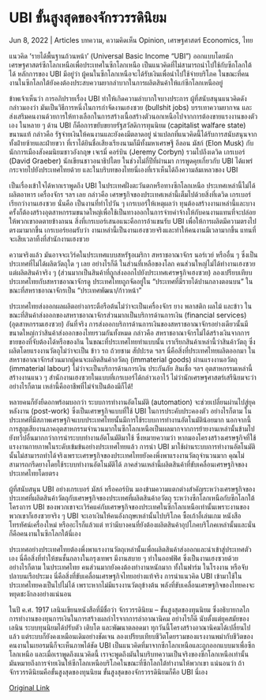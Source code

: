 # UBI ขั้นสูงสุดของจักรวรรดินิยม

Jun 8, 2022 | Articles บทความ, ความคิดเห็น Opinion, เศรษฐศาสตร์ Economics, ไทย





แนวคิด ‘รายได้พื้นฐานถ้วนหน้า’ (Universal Basic Income “UBI”) ออกแบบโดยนักเศรษฐศาสตร์ซีกโลกเหนือเพื่อประเทศในซีกโลกเหนือ เป็นแนวคิดที่ไม่สามารถนำไปใช้กับซีกโลกใต้ได้ หลักการของ UBI มีอยู่ว่า ผู้คนในซีกโลกเหนือจะได้รับเงินเพื่อนำไปใช้จ่ายบริโภค ในขณะที่คนงานในซีกโลกใต้ยังคงต้องประสบความยากลำบากในการผลิตสินค้าให้แก่ซีกโลกเหนืออยู่

ข้าพเจ้าเห็นว่า การอภิปรายเรื่อง UBI ทำให้เกิดความลำบากใจบางประการ ผู้ที่สนับสนุนแนวคิดดังกล่าวมองว่า มันเป็นวิธีการหนึ่งในการกำจัดงานเฮงซวย (bullshit jobs) บรรเทาความยากจน และส่งเสริมคนงานด้วยการให้ทางเลือกในการสร้างเนื้อสร้างตัวนอกเหนือไปจากการต้องขายแรงงานของตัวเอง ในหลาย ๆ ด้าน UBI ก็คือการขยับขยายรัฐสวัสดิการทุนนิยม (capitalist walfare state) ขนานแท้ กล่าวคือ รัฐจ่ายเงินให้คนงานและยังคงมีตลาดอยู่ น่าแปลกที่แนวคิดนี้ได้รับการสนับสนุนจากทั้งฝ่ายซ้ายและฝ่ายขวา ที่เราได้ยินชื่อเสียงเรียงนามก็มีทั้งมหาเศรษฐี อีลอน มัสก์ (Elon Musk) กับนักการเมืองสังคมนิยมชาวอังกฤษ เจเรมี่ คอร์บิน (Jeremy Corbyn) รวมไปถึงเดวิด เกรเบอร์ (David Graeber) นักเขียนชาวอนาธิปไตย ในช่วงไม่กี่ปีที่ผ่านมา การพูดคุยเกี่ยวกับ UBI ได้แพร่กระจายไปยังประเทศไทยด้วย และในบริบทของไทยนี่เองที่เราเห็นได้ถึงความล้มเหลวของ UBI

เป็นเรื่องเข้าใจได้หากเราพูดถึง UBI ในประเทศฝั่งตะวันตกหรือทางซีกโลกเหนือ ประเทศเหล่านี้ไม่ได้ผลิตอาหาร เครื่องจักร ฯลฯ เลย กล่าวคือ เศรษฐกิจของประเทศเหล่านี้เต็มไปด้วยสิ่งที่เดวิด เกรเบอร์ เรียกว่างานเฮงซวย นั่นคือ เป็นงานที่ทำไปวัน ๆ เกรเบอร์ให้เหตุผลว่า ทุนต้องสร้างงานเหล่านี้และบางครั้งก็ต้องสร้างอุตสาหกรรมขนาดใหญ่เพื่อใช้เป็นทางออกในการจ่ายค่าจ้างให้กับคนงานแทนที่จะปล่อยให้พวกเขาอดตายข้างถนน สิ่งที่เกรเบอร์เสนอแนะคือการอ้าแขนรับ UBI เพื่อให้การผลิตมีความตรงไปตรงมามากขึ้น เกรเบอร์ยอมรับว่า งานเหล่านี้เป็นงานเฮงซวยจริงและทำให้คนงานมีเวลามากขึ้น แทนที่จะเสียเวลาทิ้งที่สำนักงานเฮงซวย

ความจริงแล้ว มันอาจจะเวิร์คในประเทศแบบสหรัฐอเมริกา สหราชอาณาจักร นอร์เวย์ หรืออื่น ๆ ซึ่งเป็นประเทศที่ไม่ได้ผลิตวัตถุใด ๆ เลย อย่างไรก็ดี ในส่วนที่เหลือของโลก คนส่วนใหญ่ไม่ได้ทำงานเฮงซวยแต่ผลิตสินค้าจริง ๆ (ส่วนมากเป็นสินค้าที่ถูกส่งออกไปยังประเทศเศรษฐกิจเฮงซวย) ลองเปรียบเทียบประเทศไทยกับสหราชอาณาจักรดู ประเทศไทยถูกจัดอยู่ใน “ประเทศที่มีรายได้ปานกลางตอนบน” ในขณะที่สหราชอาณาจักรเป็น “ประเทศพัฒนา/ก้าวหน้า”

ประเทศไทยส่งออกผลผลิตอย่างกระตือรือต้นไม่ว่าจะเป็นเครื่องจักร ยาง พลาสติก ผลไม้ และข้าว ในขณะที่สินค้าส่งออกของสหราชอาณาจักรส่วนมากเป็นบริการด้านการเงิน (financial services) (อุตสาหกรรมเฮงซวย) อันที่จริง การส่งออกบริการด้านการเงินของสหราชอาณาจักรอย่างเดียวนั้นมีขนาดใหญ่กว่าสินค้าส่งออกของไทยรวมกันทั้งหมด กล่าวคือ สหราชอาณาจักรไม่ได้สร้างเงินจากการขายของที่จับต้องได้หรือของกิน ในขณะที่ประเทศไทยทำแบบนั้น เราเรียกสินค้าเหล่านี้ว่าสินค้าวัตถุ ซึ่งผลิตโดยแรงงานวัตถุไม่ว่าจะเป็น ข้าว รถ ถ้วยชาม สัปปะรด ฯลฯ นี่คือสิ่งที่ประเทศไทยผลิตออกมา ในสหราชอาณาจักรส่วนมากผู้คนจะผลิตสินค้าอวัตถุ (immaterial goods) ผ่านแรงงานอวัตถุ (immaterial labour) ไม่ว่าจะเป็นบริการด้านการเงิน ประกันภัย สินเชื่อ ฯลฯ อุตสาหกรรมเหล่านี้สร้างงานแนว ๆ สำนักงานเฮงซวยในแบบที่เกรเบอร์ได้กล่าวเอาไว้ ไม่ว่านักเศรษฐศาสตร์เสรีนิยมจะว่าอย่างไรก็ตาม เหล่านี้คืออาชีพที่ไม่จำเป็นต้องมีก็ได้!

หลายคนก็ยังยืดอกพร้อมบอกว่า ระบบการทำงานอัตโนมัติ (automation) จะช่วยเปลี่ยนผ่านไปสู่ยุคหลังงาน (post-work) ซึ่งเป็นเศรษฐกิจแบบที่ใช้ UBI ในการประคับประคองตัว อย่างไรก็ตาม ในประเทศที่มีสภาพเศรษฐกิจแบบประเทศไทยนั้นมีการใช้ระบบการทำงานอัตโนมัติน้อยมาก นอกจากนี้ การสูญเสียงานภาคอุตสาหกรรมจำนวนมากในซีกโลกเหนือเป็นผลมากจากการย้ายงานเหล่านั้นข้ามไปยังทวีปอื่นมากกว่าการนำระบบทำงานอัตโนมัติมาใช้ ซึ่งหมายความว่า หากมองโครงสร้างเศรษฐกิจที่ใช้แรงงานกายภาพในระดับเข้มข้นอย่างประเทศไทยแล้ว การนำ UBI มาใช้ผ่านระบบการทำงานอัตโนมัตินั้นไม่สามารถทำได้จริงเพราะเศรษฐกิจของประเทศไทยยังคงพึ่งพาแรงงานวัตถุจำนวนมาก คุณไม่สามารถกรีดยางโดยใช้ระบบทำงานอัตโนมัติได้ ภาคส่วนเหล่านี้ผลิตสินค้าที่ขับเคลื่อนเศรษฐกิจของประเทศไทยโดยตรง

ผู้ที่สนับสนุน UBI อย่างเกรเบอร์ มัสก์ หรือคอร์บิน มองข้ามความแตกต่างสำคัญระหว่างเศรษฐกิจของประเทศที่ผลิตสินค้าวัตถุกับเศรษฐกิจของประเทศที่ผลิตสินค้าอวัตถุ ระหว่างซีกโลกเหนือกับซีกโลกใต้ โครงการ UBI ของพวกเขาจะเวิร์คแค่กับเศรษฐกิจของประเทศในซีกโลกเหนือเท่านั้นเพราะงานของพวกเขาก็เฮงซวยจริง ๆ UBI จะเอาเงินให้คนอังกฤษเหล่านั้นไปบริโภค ซื้อเก้าอี้เล่นเกม หนังสือ โทรทัศน์เครื่องใหม่ หรืออะไรก็แล้วแต่ ทว่ามีบางคนที่ยังต้องผลิตสินค้าอุปโภคบริโภคเหล่านั้นและนั่นก็คือคนงานในซีกโลกใต้นี่เอง

ประเทศอย่างประเทศไทยต้องพึ่งพาแรงงานวัตถุเหล่านั้นเพื่อผลิตสินค้าส่งออกและนำเข้าสู่ประเทศตัวเอง นี่คือสิ่งที่ทำให้ชนชั้นกลางในกรุงเทพฯ มีงานสบาย ๆ ทำในออฟฟิศ ซึ่งเป็นงานเฮงซวยด้วย อย่างไรก็ตาม ในประเทศไทย คนส่วนมากยังคงต้องทำงานหนักมาก ทั้งในฟาร์ม ในโรงงาน หรือจับปลาบนเรือประมง นี่คือสิ่งที่ขับเคลื่อนเศรษฐกิจไทยอย่างแท้จริง การนำแนวคิด UBI เข้ามาใช้ในประเทศไทยคงเป็นไปไม่ได้ เพราะหากไม่มีแรงงานวัตถุข้างต้น พลังที่ขับเคลื่อนเศรษฐกิจของไทยคงจะหยุดชะงักลงอย่างแน่นอน

ในปี ค.ศ. 1917 เลนินเขียนหนังสือที่มีชื่อว่า จักรวรรดินิยม – ขั้นสูงสุดของทุนนิยม ซึ่งอธิบายกลไกการทำงานของทุนการเงินในการสร้างผลกำไรจากการล่าอาณานิคม อย่างไรก็ดี นับตั้งแต่ยุคสมัยของเลนิน ระบบทุนนิยมได้ปรับตัว เติบโต และพัฒนาตลอดมา ทุกวันนี้โครงสร้างอาณานิคมได้เปลี่ยนไปแล้ว แต่ระบบก็ยังคงเหมือนเดิมอย่างชัดเจน ลองเปรียบเทียบชีวิตโดยรวมของแรงงานพม่ากับชีวิตของคนงานในเยอรมนีก็จะเห็นภาพได้ชัด UBI เป็นแนวคิดที่มาจากซีกโลกเหนือและถูกออกแบบมาเพื่อซีกโลกเหนือ และเมื่อเราพูดถึงแนวคิดนี้ เราจะพูดถึงมันในบริบทความเป็นจริงของซีกโลกเหนือเท่านั้น มันหมายถึงการจ่ายเงินให้ซีกโลกเหนือบริโภคในขณะที่ซีกโลกใต้ทำงานให้พวกเขา แน่นอนว่า ถ้าจักรวรรดินิยมคือขั้นสูงสุดของทุนนิยม ขั้นสูงสุดของจักรวรรดินิยมก็คือ UBI นี่เอง



[Original Link](https://www.dindeng.com/ubi-th/)